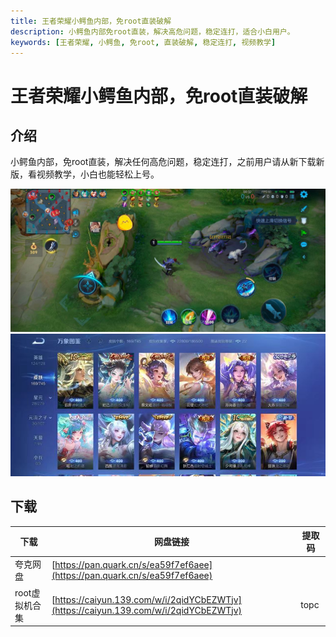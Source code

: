 ```yaml
---
title: 王者荣耀小鳄鱼内部，免root直装破解
description: 小鳄鱼内部免root直装，解决高危问题，稳定连打，适合小白用户。
keywords: [王者荣耀, 小鳄鱼, 免root, 直装破解, 稳定连打, 视频教学]
---
```


# 王者荣耀小鳄鱼内部，免root直装破解

## 介绍
小鳄鱼内部，免root直装，解决任何高危问题，稳定连打，之前用户请从新下载新版，看视频教学，小白也能轻松上号。

![王者荣耀小鳄鱼内部，免root直装破解](image.png)
![王者荣耀小鳄鱼内部，免root直装破解2](image-1.png)

## 下载
| 下载 | 网盘链接 | 提取码 |
| ---- | -------- | ------ |
| 夸克网盘 | [https://pan.quark.cn/s/ea59f7ef6aee](https://pan.quark.cn/s/ea59f7ef6aee) | |
| root虚拟机合集 | [https://caiyun.139.com/w/i/2qidYCbEZWTjv](https://caiyun.139.com/w/i/2qidYCbEZWTjv) | topc |
